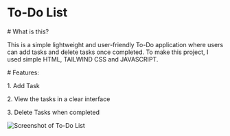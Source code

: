 <h1>To-Do List</h1>

<p># What is this?</p>
<p>This is a simple lightweight and user-friendly To-Do application where users can add tasks and delete tasks once completed. To make this project, I used simple HTML, TAILWIND CSS and JAVASCRIPT.</p>

<p># Features:</p>
<p>1.   Add Task</p>
<p>2.   View the tasks in a clear interface</p>
<p>3.   Delete Tasks when completed</p>

![Screenshot of To-Do List](https://github.com/Exploring-glitch/To-Do-List/raw/main/Screenshot2025-01-09122734.png)


